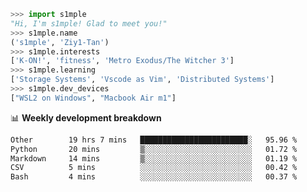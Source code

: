 ```python
>>> import s1mple
"Hi, I'm s1mple! Glad to meet you!"
>>> s1mple.name
('s1mple', 'Ziy1-Tan')
>>> s1mple.interests
['K-ON!', 'fitness', 'Metro Exodus/The Witcher 3']
>>> s1mple.learning
['Storage Systems', 'Vscode as Vim', 'Distributed Systems']
>>> s1mple.dev_devices
["WSL2 on Windows", "Macbook Air m1"]
```
📊 **Weekly development breakdown**
<!--START_SECTION:waka-->

```txt
Other        19 hrs 7 mins   ████████████████████████░   95.96 %
Python       20 mins         ▒░░░░░░░░░░░░░░░░░░░░░░░░   01.72 %
Markdown     14 mins         ▒░░░░░░░░░░░░░░░░░░░░░░░░   01.19 %
CSV          5 mins          ░░░░░░░░░░░░░░░░░░░░░░░░░   00.42 %
Bash         4 mins          ░░░░░░░░░░░░░░░░░░░░░░░░░   00.37 %
```

<!--END_SECTION:waka-->
